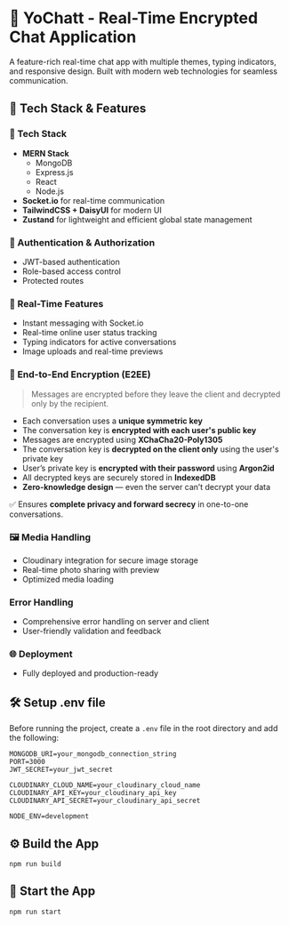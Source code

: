 
# 💬 YoChatt - Real-Time Encrypted Chat Application  

A feature-rich real-time chat app with multiple themes, typing indicators, and responsive design. Built with modern web technologies for seamless communication.

## 🚀 Tech Stack & Features

### 🌟 Tech Stack
- **MERN Stack**  
  - MongoDB  
  - Express.js  
  - React  
  - Node.js  
- **Socket.io** for real-time communication  
- **TailwindCSS + DaisyUI** for modern UI  
- **Zustand** for lightweight and efficient global state management  

### 🔐 Authentication & Authorization  
- JWT-based authentication  
- Role-based access control  
- Protected routes  

### 💬 Real-Time Features  
- Instant messaging with Socket.io  
- Real-time online user status tracking  
- Typing indicators for active conversations  
- Image uploads and real-time previews

### 🔐 End-to-End Encryption (E2EE)

> Messages are encrypted before they leave the client and decrypted only by the recipient.

- Each conversation uses a **unique symmetric key**  
- The conversation key is **encrypted with each user's public key**  
- Messages are encrypted using **XChaCha20-Poly1305**  
- The conversation key is **decrypted on the client only** using the user's private key  
- User’s private key is **encrypted with their password** using **Argon2id**  
- All decrypted keys are securely stored in **IndexedDB**  
- **Zero-knowledge design** — even the server can’t decrypt your data  

✅ Ensures **complete privacy and forward secrecy** in one-to-one conversations.




### 🖼️ Media Handling  
- Cloudinary integration for secure image storage  
- Real-time photo sharing with preview  
- Optimized media loading  

###   Error Handling  
- Comprehensive error handling on server and client  
- User-friendly validation and feedback  

### 🌐 Deployment  
- Fully deployed and production-ready  



## 🛠️ Setup .env file

Before running the project, create a `.env` file in the root directory and add the following:

```env
MONGODB_URI=your_mongodb_connection_string
PORT=3000
JWT_SECRET=your_jwt_secret

CLOUDINARY_CLOUD_NAME=your_cloudinary_cloud_name
CLOUDINARY_API_KEY=your_cloudinary_api_key
CLOUDINARY_API_SECRET=your_cloudinary_api_secret

NODE_ENV=development
```


## ⚙️ Build the App
```
npm run build
```


## 🚀 Start the App
```
npm run start
```
